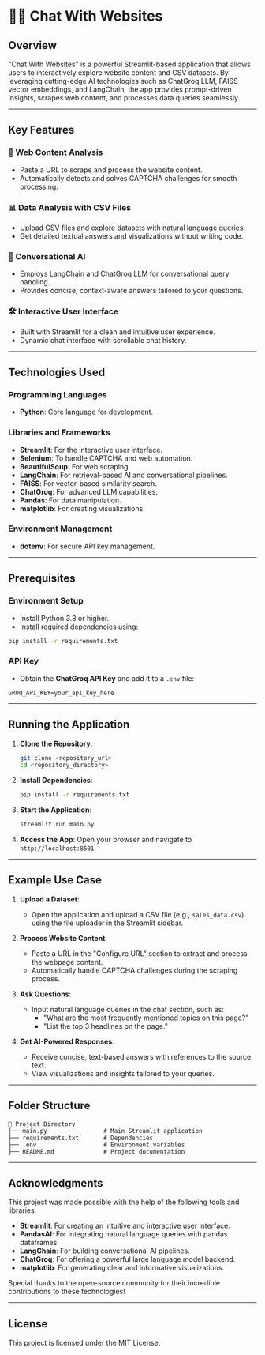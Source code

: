 # 🦜🔗 Chat With Websites

## Overview

"Chat With Websites" is a powerful Streamlit-based application that allows users to interactively explore website content and CSV datasets. By leveraging cutting-edge AI technologies such as ChatGroq LLM, FAISS vector embeddings, and LangChain, the app provides prompt-driven insights, scrapes web content, and processes data queries seamlessly.

---

## Key Features

### 🔗 Web Content Analysis
- Paste a URL to scrape and process the website content.
- Automatically detects and solves CAPTCHA challenges for smooth processing.

### 📊 Data Analysis with CSV Files
- Upload CSV files and explore datasets with natural language queries.
- Get detailed textual answers and visualizations without writing code.

### 🤖 Conversational AI
- Employs LangChain and ChatGroq LLM for conversational query handling.
- Provides concise, context-aware answers tailored to your questions.

### 🛠️ Interactive User Interface
- Built with Streamlit for a clean and intuitive user experience.
- Dynamic chat interface with scrollable chat history.

---

## Technologies Used

### Programming Languages
- **Python**: Core language for development.

### Libraries and Frameworks
- **Streamlit**: For the interactive user interface.
- **Selenium**: To handle CAPTCHA and web automation.
- **BeautifulSoup**: For web scraping.
- **LangChain**: For retrieval-based AI and conversational pipelines.
- **FAISS**: For vector-based similarity search.
- **ChatGroq**: For advanced LLM capabilities.
- **Pandas**: For data manipulation.
- **matplotlib**: For creating visualizations.

### Environment Management
- **dotenv**: For secure API key management.

---

## Prerequisites

### Environment Setup
- Install Python 3.8 or higher.
- Install required dependencies using:

```bash
pip install -r requirements.txt
```

### API Key
- Obtain the **ChatGroq API Key** and add it to a `.env` file:

```plaintext
GROQ_API_KEY=your_api_key_here
```

---

## Running the Application

1. **Clone the Repository**:
   ```bash
   git clone <repository_url>
   cd <repository_directory>
   ```

2. **Install Dependencies**:
   ```bash
   pip install -r requirements.txt
   ```

3. **Start the Application**:
   ```bash
   streamlit run main.py
   ```

4. **Access the App**:
   Open your browser and navigate to `http://localhost:8501`.

---

## Example Use Case

1. **Upload a Dataset**:
   - Open the application and upload a CSV file (e.g., `sales_data.csv`) using the file uploader in the Streamlit sidebar.

2. **Process Website Content**:
   - Paste a URL in the "Configure URL" section to extract and process the webpage content.
   - Automatically handle CAPTCHA challenges during the scraping process.

3. **Ask Questions**:
   - Input natural language queries in the chat section, such as:
     - "What are the most frequently mentioned topics on this page?"
     - "List the top 3 headlines on the page."

4. **Get AI-Powered Responses**:
   - Receive concise, text-based answers with references to the source text.
   - View visualizations and insights tailored to your queries.

---

## Folder Structure

```plaintext
📂 Project Directory
├── main.py                # Main Streamlit application
├── requirements.txt       # Dependencies
├── .env                   # Environment variables
├── README.md              # Project documentation
```

---

## Acknowledgments

This project was made possible with the help of the following tools and libraries:

- **Streamlit**: For creating an intuitive and interactive user interface.
- **PandasAI**: For integrating natural language queries with pandas dataframes.
- **LangChain**: For building conversational AI pipelines.
- **ChatGroq**: For offering a powerful large language model backend.
- **matplotlib**: For generating clear and informative visualizations.

Special thanks to the open-source community for their incredible contributions to these technologies!

---

## License

This project is licensed under the MIT License.
